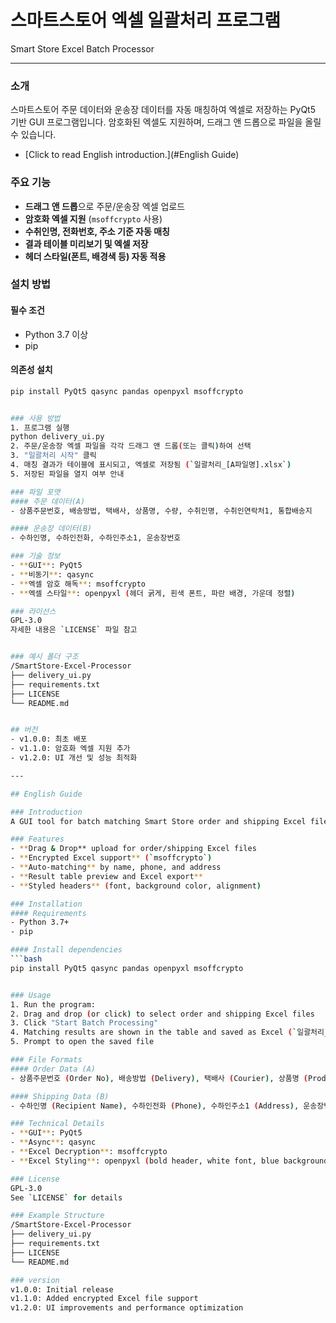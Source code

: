 # 스마트스토어 엑셀 일괄처리 프로그램  
Smart Store Excel Batch Processor

---

### 소개
스마트스토어 주문 데이터와 운송장 데이터를 자동 매칭하여 엑셀로 저장하는 PyQt5 기반 GUI 프로그램입니다. 암호화된 엑셀도 지원하며, 드래그 앤 드롭으로 파일을 올릴 수 있습니다.
 - [Click to read English introduction.](#English Guide)

   
### 주요 기능
- **드래그 앤 드롭**으로 주문/운송장 엑셀 업로드
- **암호화 엑셀 지원** (`msoffcrypto` 사용)
- **수취인명, 전화번호, 주소 기준 자동 매칭**
- **결과 테이블 미리보기 및 엑셀 저장**
- **헤더 스타일(폰트, 배경색 등) 자동 적용**

### 설치 방법
#### 필수 조건
- Python 3.7 이상
- pip

#### 의존성 설치
  ```bash
  pip install PyQt5 qasync pandas openpyxl msoffcrypto


### 사용 방법
1. 프로그램 실행
python delivery_ui.py
2. 주문/운송장 엑셀 파일을 각각 드래그 앤 드롭(또는 클릭)하여 선택
3. "일괄처리 시작" 클릭
4. 매칭 결과가 테이블에 표시되고, 엑셀로 저장됨 (`일괄처리_[A파일명].xlsx`)
5. 저장된 파일을 열지 여부 안내

### 파일 포맷
#### 주문 데이터(A)
- 상품주문번호, 배송방법, 택배사, 상품명, 수량, 수취인명, 수취인연락처1, 통합배송지

#### 운송장 데이터(B)
- 수하인명, 수하인전화, 수하인주소1, 운송장번호

### 기술 정보
- **GUI**: PyQt5
- **비동기**: qasync
- **엑셀 암호 해독**: msoffcrypto
- **엑셀 스타일**: openpyxl (헤더 굵게, 흰색 폰트, 파란 배경, 가운데 정렬)

### 라이선스
GPL-3.0  
자세한 내용은 `LICENSE` 파일 참고


### 예시 폴더 구조
/SmartStore-Excel-Processor  
├── delivery_ui.py  
├── requirements.txt   
├── LICENSE  
└── README.md  


## 버전
- v1.0.0: 최초 배포
- v1.1.0: 암호화 엑셀 지원 추가
- v1.2.0: UI 개선 및 성능 최적화

---

## English Guide

### Introduction
A GUI tool for batch matching Smart Store order and shipping Excel files. Built with PyQt5, supports drag & drop, password-protected Excel, and saves results with styled headers.

### Features
- **Drag & Drop** upload for order/shipping Excel files
- **Encrypted Excel support** (`msoffcrypto`)
- **Auto-matching** by name, phone, and address
- **Result table preview and Excel export**
- **Styled headers** (font, background color, alignment)

### Installation
#### Requirements
- Python 3.7+
- pip

#### Install dependencies
  ```bash
  pip install PyQt5 qasync pandas openpyxl msoffcrypto


### Usage
1. Run the program:
2. Drag and drop (or click) to select order and shipping Excel files
3. Click "Start Batch Processing"
4. Matching results are shown in the table and saved as Excel (`일괄처리_[A_filename].xlsx`)
5. Prompt to open the saved file

### File Formats
#### Order Data (A)
- 상품주문번호 (Order No), 배송방법 (Delivery), 택배사 (Courier), 상품명 (Product), 수량 (Qty), 수취인명 (Recipient), 수취인연락처1 (Phone), 통합배송지 (Address)

#### Shipping Data (B)
- 수하인명 (Recipient Name), 수하인전화 (Phone), 수하인주소1 (Address), 운송장번호 (Tracking No)

### Technical Details
- **GUI**: PyQt5
- **Async**: qasync
- **Excel Decryption**: msoffcrypto
- **Excel Styling**: openpyxl (bold header, white font, blue background, centered)

### License
GPL-3.0  
See `LICENSE` for details

### Example Structure
/SmartStore-Excel-Processor  
├── delivery_ui.py  
├── requirements.txt   
├── LICENSE  
└── README.md  

### version
v1.0.0: Initial release
v1.1.0: Added encrypted Excel file support
v1.2.0: UI improvements and performance optimization
